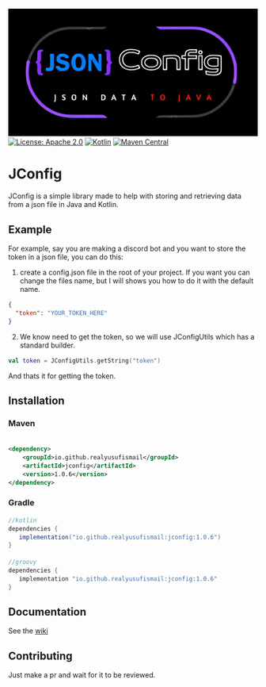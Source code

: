 ![](https://github.com/RealYusufIsmail/JConfig/blob/master/logo.png)
[![License: Apache 2.0](https://img.shields.io/badge/License-Apache%202.0-blue.svg)](https://opensource.org/licenses/Apache-2.0)
[![Kotlin](https://img.shields.io/badge/kotlin-1.7.10-blue.svg?logo=kotlin)](http://kotlinlang.org)
[![Maven Central](https://maven-badges.herokuapp.com/maven-central/io.github.realyusufismail/jconfig/badge.svg)](https://maven-badges.herokuapp.com/maven-central/io.github.realyusufismail/jconfig)

# JConfig

JConfig is a simple library made to help with storing and retrieving data from a json file in Java and Kotlin.

## Example

For example, say you are making a discord bot and you want to store the token in a json file, you can do this:

1. create a config.json file in the root of your project. If you want you can change the files name, but I will shows
   you how to do it with the default name.

```json
{
  "token": "YOUR_TOKEN_HERE"
}
```

2. We know need to get the token, so we will use JConfigUtils which has a standard builder.

```kotlin
val token = JConfigUtils.getString("token")
```

And thats it for getting the token.

## Installation

### Maven

```xml

<dependency>
    <groupId>io.github.realyusufismail</groupId>
    <artifactId>jconfig</artifactId>
    <version>1.0.6</version>
</dependency>
```

### Gradle

```groovy
//kotlin
dependencies {
   implementation("io.github.realyusufismail:jconfig:1.0.6")
}

//groovy
dependencies {
   implementation "io.github.realyusufismail:jconfig:1.0.6"
}
```

## Documentation

See the [wiki](https://realyusufismail.github.io/JConfig/index.html)

## Contributing

Just make a pr and wait for it to be reviewed.
